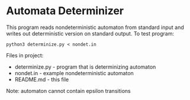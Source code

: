# Automata Determinizer
This program reads nondeterministic automaton from standard input and writes out deterministic version on standard output.
To test program:
```
python3 determinize.py < nondet.in
```
Files in project:
* determinize.py - program that is determinizing automaton
* nondet.in - example nondeterministic automaton
* README.md - this file

Note: automaton cannot contain epsilon transitions